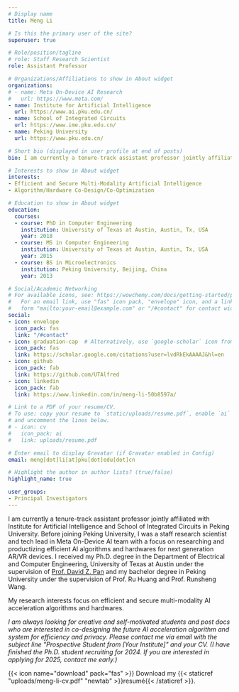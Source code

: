 ```yaml
---
# Display name
title: Meng Li

# Is this the primary user of the site?
superuser: true

# Role/position/tagline
# role: Staff Research Scientist
role: Assistant Professor

# Organizations/Affiliations to show in About widget
organizations:
# - name: Meta On-Device AI Research
#   url: https://www.meta.com/
- name: Institute for Artificial Intelligence
  url: https://www.ai.pku.edu.cn/
- name: School of Integrated Circuits
  url: https://www.ime.pku.edu.cn/
- name: Peking University
  url: https://www.pku.edu.cn/

# Short bio (displayed in user profile at end of posts)
bio: I am currently a tenure-track assistant professor jointly affiliated with the Institute for Artificial Intelligence and School of Integrated Circuits in Peking University. My research interests focus on efficient and secure multi-modality AI acceleration algorithms and hardwares. 

# Interests to show in About widget
interests:
- Efficient and Secure Multi-Modality Artificial Intelligence
- Algorithm/Hardware Co-Design/Co-Optimization

# Education to show in About widget
education:
  courses:
  - course: PhD in Computer Engineering
    institution: University of Texas at Austin, Austin, Tx, USA
    year: 2018
  - course: MS in Computer Engineering
    institution: University of Texas at Austin, Austin, Tx, USA
    year: 2015
  - course: BS in Microelectronics
    institution: Peking University, Beijing, China
    year: 2013

# Social/Academic Networking
# For available icons, see: https://wowchemy.com/docs/getting-started/page-builder/#icons
#   For an email link, use "fas" icon pack, "envelope" icon, and a link in the
#   form "mailto:your-email@example.com" or "/#contact" for contact widget.
social:
- icon: envelope
  icon_pack: fas
  link: "/#contact"
- icon: graduation-cap  # Alternatively, use `google-scholar` icon from `ai` icon pack
  icon_pack: fas
  link: https://scholar.google.com/citations?user=lvdRkEkAAAAJ&hl=en
- icon: github
  icon_pack: fab
  link: https://github.com/UTAlfred
- icon: linkedin
  icon_pack: fab
  link: https://www.linkedin.com/in/meng-li-50b8597a/

# Link to a PDF of your resume/CV.
# To use: copy your resume to `static/uploads/resume.pdf`, enable `ai` icons in `params.toml`, 
# and uncomment the lines below.
# - icon: cv
#   icon_pack: ai
#   link: uploads/resume.pdf

# Enter email to display Gravatar (if Gravatar enabled in Config)
email: meng[dot]li[at]pku[dot]edu[dot]cn

# Highlight the author in author lists? (true/false)
highlight_name: true

user_groups:
- Principal Investigators
---
```

I am currently a tenure-track assistant professor jointly affiliated with Institute for Artificial Intelligence and School of Integrated Circuits in Peking University. Before joining Peking University, I was a staff research scientist and tech lead in Meta On-Device AI team with a focus on researching and productizing efficient AI algorithms and hardwares for next generation AR/VR devices. I received my Ph.D. degree in the Department of Electrical and Computer Engineering, University of Texas at Austin under the supervision of [Prof. David Z. Pan](http://users.ece.utexas.edu/~dpan/) and my bachelor degree in Peking University under the supervision of Prof. Ru Huang and Prof. Runsheng Wang.

My research interests focus on efficient and secure multi-modality AI acceleration algorithms and hardwares. 

_I am always looking for creative and self-motivated students and post docs who are interested in co-designing the future AI acceleration algorithm and system for efficiency and privacy. Please contact me via email with the subject line "Prospective Student from [Your Institute]" and your CV. (I have finished the Ph.D. student recruiting for 2024. If you are interested in applying for 2025, contact me early.)_

{{< icon name="download" pack="fas" >}} Download my {{< staticref "uploads/meng-li-cv.pdf" "newtab" >}}resumé{{< /staticref >}}.
